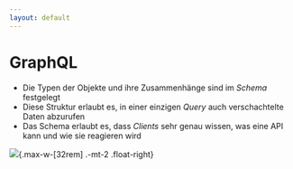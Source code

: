```yaml
---
layout: default
---
```


<Footer
    text="🌍 Grundlagen betrieblicher Webanwendungen"
/>

# GraphQL <SubHeading text="Schema & verschachtelte Strukturen"/>

<div class="grid grid-cols-12 gap-6">
<div class="col-span-4">

- Die Typen der Objekte und ihre Zusammenhänge sind im _Schema_ festgelegt
- Diese Struktur erlaubt es, in einer einzigen _Query_ auch verschachtelte Daten abzurufen
- Das Schema erlaubt es, dass _Clients_ sehr genau wissen, was eine API kann und wie sie reagieren wird

</div>
<div class="col-span-8">

![](/images/graphql-query-nested.gif){.max-w-[32rem] .-mt-2 .float-right}

</div>
</div>

<PageNumber/>
